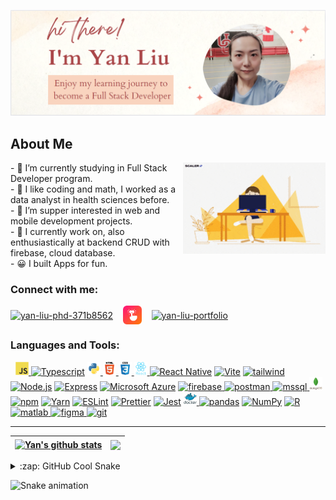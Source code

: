 ![Yan Liu banner](https://github.com/yanliu1111/yanliu1111/blob/main/Banner.PNG)
## About Me
<img align="right" alt="GIF" src="https://github.com/yanliu1111/yanliu1111/blob/main/coding.gif?raw=true" width="228" height="146" title="Do what you like, and do it best!"> 
<p align="left">
- 🔭 I’m currently studying in Full Stack Developer program. <br>
- 🌱 I like coding and math, I worked as a data analyst in health sciences before.<br>
- 💝 I’m supper interested in web and mobile development projects.<br>
- 🌰 I currently work on, also enthusiastically at backend CRUD with firebase, cloud database. <br>
- 😀 I built Apps for fun. <br>
</p>
<h3 align="left">Connect with me:</h3>

<p align="left">
  <a href="https://linkedin.com/in/yan-liu-phd-371b8562" target="blank"><img align="center" src="https://raw.githubusercontent.com/rahuldkjain/github-profile-readme-generator/master/src/images/icons/Social/linked-in-alt.svg" alt="yan-liu-phd-371b8562" height="30" width="30" /></a>&nbsp&nbsp&nbsp
  <a href="https://www.yanlovescode.me" title="My Portfolio"><img align="center" src="https://github.com/yanliu1111/yanliu1111/blob/main/YanWebsite.svg" alt="yan-liu-portfolio" height="30" width="30" /></a>&nbsp&nbsp&nbsp
  <a href="https://www.yanlovescode.me" title="My Blog"><img align="center" src="https://github.com/yanliu1111/yanliu1111/blob/main/yanblog.ico" alt="yan-liu-portfolio" height="30" width="30" /></a>
</p>

<h3 align="left"> Languages and Tools: </h3> 
<p align="left">&nbsp; 
  <a href="https://developer.mozilla.org/en-US/docs/Web/JavaScript" title="JavaScript"> <img src="https://raw.githubusercontent.com/devicons/devicon/master/icons/javascript/javascript-original.svg" alt="Javascript" width="21px" height="21px"/> </a>
  <a href="https://www.typescriptlang.org/" title="Typescript"><img src="https://github.com/get-icon/geticon/raw/master/icons/typescript-icon.svg" alt="Typescript" width="21px" height="21px"></a>
  <a href="https://www.python.org" title="Python"> <img src="https://raw.githubusercontent.com/devicons/devicon/master/icons/python/python-original.svg" alt="Python" width="21px" height="21px"/> </a> 
  <a href="https://www.w3.org/html/" title="html5"> <img src="https://raw.githubusercontent.com/devicons/devicon/master/icons/html5/html5-original-wordmark.svg" alt="html5" width="21px" height="21px"/> </a> 
  <a href="https://www.w3schools.com/css/" title="css3"> <img src="https://raw.githubusercontent.com/devicons/devicon/master/icons/css3/css3-original-wordmark.svg" alt="css3" width="21px" height="21px"/> </a>  
  <a href="https://reactjs.org/" title="react"> <img src="https://raw.githubusercontent.com/devicons/devicon/master/icons/react/react-original-wordmark.svg" alt="react" width="21px" height="21px"/> </a>
  <a href="https://reactnative.dev/" title="React Native"><img src="https://github.com/get-icon/geticon/raw/master/icons/react.svg" alt="React Native" width="21px" height="21px"></a>
  <a href="https://vitejs.dev/" title="Vite"><img src="https://github.com/get-icon/geticon/raw/master/icons/vite.svg" alt="Vite" width="21px" height="21px"></a>
  <a href="https://tailwindcss.com/" title="tailwindcss"> <img src="https://www.vectorlogo.zone/logos/tailwindcss/tailwindcss-icon.svg" alt="tailwind" width="21px" height="21px"/> </a> 
  <a href="https://nodejs.org/" title="Node.js"><img src="https://github.com/get-icon/geticon/raw/master/icons/nodejs-icon.svg" alt="Node.js" width="21px" height="21px"></a>
  <a href="https://expressjs.com/" title="Express"><img src="https://github.com/get-icon/geticon/raw/master/icons/express.svg" alt="Express" width="21px" height="21px"></a>
  <a href="https://azure.microsoft.com/" title="Microsoft Azure"><img src="https://github.com/get-icon/geticon/raw/master/icons/azure-icon.svg" alt="Microsoft Azure" width="21px" height="21px"></a>
  <a href="https://firebase.google.com/" title="firebase"> <img src="https://www.vectorlogo.zone/logos/firebase/firebase-icon.svg" alt="firebase" width="21px" height="21px"/> </a> 
  <a href="https://postman.com" title="postman"> <img src="https://www.vectorlogo.zone/logos/getpostman/getpostman-icon.svg" alt="postman" width="21px" height="21px"/> </a> 
  <a href="https://www.microsoft.com/en-us/sql-server" title="mssql"> <img src="https://www.svgrepo.com/show/303229/microsoft-sql-server-logo.svg" alt="mssql" width="21px" height="21px"/> </a> 
  <a href="https://www.mongodb.com/" title="mongodb"> <img src="https://raw.githubusercontent.com/devicons/devicon/master/icons/mongodb/mongodb-original-wordmark.svg" alt="mongodb" width="21px" height="21px"/> </a>
  <a href="https://www.npmjs.com/" title="npm"><img src="https://github.com/get-icon/geticon/raw/master/icons/npm.svg" alt="npm" width="21px" height="21px"></a>
<a href="https://yarnpkg.com/" title="Yarn"><img src="https://github.com/get-icon/geticon/raw/master/icons/yarn.svg" alt="Yarn" width="21px" height="21px"></a>
  <a href="https://eslint.org/" title="ESLint"><img src="https://github.com/get-icon/geticon/raw/master/icons/eslint.svg" alt="ESLint" width="21px" height="21px"></a>
<a href="https://prettier.io/" title="Prettier"><img src="https://github.com/get-icon/geticon/raw/master/icons/prettier.svg" alt="Prettier" width="21px" height="21px"></a>
<a href="https://jestjs.io/" title="Jest"><img src="https://github.com/get-icon/geticon/raw/master/icons/jest.svg" alt="Jest" width="21px" height="21px"></a>
  <a href="https://www.docker.com/" title="docker"> <img src="https://raw.githubusercontent.com/devicons/devicon/master/icons/docker/docker-original-wordmark.svg" alt="docker" width="21px" height="21px"/> </a>
  <a href="https://pandas.pydata.org/" title="pandas"><img src="https://github.com/get-icon/geticon/raw/master/icons/pandas-icon.svg" alt="pandas" width="21px" height="21px"></a>
<a href="https://numpy.org/" title="NumPy"><img src="https://github.com/get-icon/geticon/raw/master/icons/numpy-icon.svg" alt="NumPy" width="21px" height="21px"></a>
  <a href="https://www.r-project.org/" title="R"><img src="https://github.com/get-icon/geticon/raw/master/icons/r-lang.svg" alt="R" width="21px" height="21px"></a>
  <a href="https://www.mathworks.com/" title="Matlab"> <img  src="https://upload.wikimedia.org/wikipedia/commons/2/21/Matlab_Logo.png" alt="matlab" width="21px" height="21px"/> </a> 
    <a href="https://www.figma.com/" title="Figma"> <img src="https://www.vectorlogo.zone/logos/figma/figma-icon.svg" alt="figma" width="21px" height="21px"/> </a> 
  <a href="https://git-scm.com/" title="git"> <img src="https://www.vectorlogo.zone/logos/git-scm/git-scm-icon.svg" alt="git" width="21px" height="21px"/> </a>  
</p>

---
| <a href="https://github.com/yanliu1111/github-readme-stats"><img align="center" src="https://github-readme-stats.vercel.app/api?username=yanliu1111&show_icons=true&include_all_commits=true&theme=buefy&hide_border=true" alt="Yan's github stats" /></a> | <a href="https://github.com/yanliu1111/github-readme-stats"><img align="center" src="https://github-readme-stats.vercel.app/api/top-langs/?username=yanliu1111&layout=compact&theme=buefy&hide_border=true" /></a> |
| ------------- | ------------- |

<details>
<summary>:zap: GitHub Cool Snake</summary>
<img align="center" src="https://github-readme-stats.vercel.app/api/top-langs/?username=yanliu1111&layout=compact&theme=buefy&hide_border=true" />
</details>

![Snake animation](https://github.com/yanliu1111/yanliu1111/blob/output/github-contribution-grid-snake.svg)
 
 
